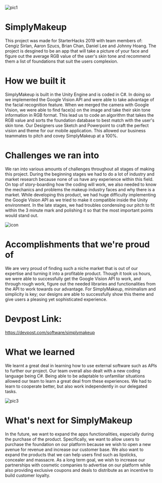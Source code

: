 ![pic1](https://user-images.githubusercontent.com/35391412/51353604-14952c00-1a7f-11e9-9a9d-2de6bbde08e4.png)

# SimplyMakeup
This project was made for StarterHacks 2019 with team members of: Cengiz Sirlan, Aaron Szucs, Brian Chan, Daniel Lee and Johnny Hoang.
The project is desgined to be an app that will take a picture of your face and figure out the average RGB value of the user's skin tone and
recommend them a list of foundations that suit the users complexion.

# How we built it
SimplyMakeup is built in the Unity Engine and is coded in C#. In doing so we implemented the Google Vision API and were able to take advantage of the facial recognition feature. When we merged the camera with Google Vision, we were able to find face(s) on the image and take their skin tone information in RGB format. This lead us to code an algorithm that takes the RGB value and sorts the foundation database to best match with the user's skin tone. Our Designers use Sketch and Powerpoint to craft the perfect vision and theme for our mobile application. This allowed our business teammates to pitch and covey SimplyMakeup at a 100%.

# Challenges we ran into
We ran into various amounts of challenges throughout all stages of making this project. During the beginning stages we had to do a lot of industry and market research because none of us have any experience within this field. On top of story-boarding how the coding will work, we also needed to know the mechanics and problems the makeup industry faces and why there is a market. While developing this product, we had huge difficulty implementing the Google Vision API as we tried to make it compatible inside the Unity environment. In the late stages, we had troubles condensing our pitch to fit within the 3 minute mark and polishing it so that the most important points would stand out.

![icon](https://user-images.githubusercontent.com/35391412/51353782-8a00fc80-1a7f-11e9-9ce9-59cb05d43433.png)

# Accomplishments that we're proud of
We are very proud of finding such a niche market that is out of our expertise and turning it into a profitable product. Though it took us hours, we were able to successfully get the Google Vision API to work, and through rough work, figure out the needed libraries and functionalities from the API to work towards our advantage. For SimplyMakeup, minimalism and simplicity is key; our designs are able to successfully show this theme and give users a pleasing yet sophisticated experience.

# Devpost Link:
https://devpost.com/software/simplymakeup

# What we learned
We learnt a great deal in learning how to use external software such as APIs to further our project. Our team overall also dealt with a new coding language being C#. Being able to be adaptable to unfamiliar situations allowed our team to learn a great deal from these experiences. We had to learn to cooperate better, but also work independently in our delegated tasks.

![pic3](https://user-images.githubusercontent.com/35391412/51353755-7c4b7700-1a7f-11e9-878f-f70de9069e96.png)

# What's next for SimplyMakeup
In the future, we want to expand the apps functionalities, especially during the purchase of the product. Specifically, we want to allow users to purchase the foundation on our platform because we wish to open a new avenue for revenue and increase our customer base. We also want to expand the products that we can help users find such as lipsticks, concealer and massacre. As a long term goal, we wish to increase our partnerships with cosmetic companies to advertise on our platform while also providing exclusive coupons and deals to distribute as an incentive to build customer loyalty. 
